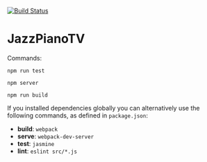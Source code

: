 [![Build Status](https://travis-ci.org/amypellegrini/JazzPianoTV.svg?branch=recycled-site)](https://travis-ci.org/amypellegrini/JazzPianoTV)

# JazzPianoTV

Commands:

`npm run test`

`npm server`

`npm run build`

If you installed dependencies globally you can alternatively use the following commands, as defined in `package.json`:

- **build**: `webpack`
- **serve**: `webpack-dev-server`
- **test**: `jasmine`
- **lint**: `eslint src/*.js`
